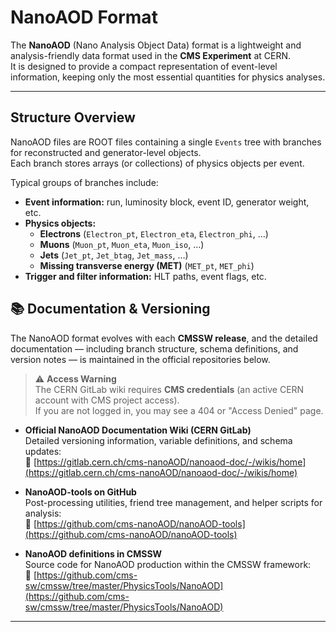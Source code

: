 # NanoAOD Format

The **NanoAOD** (Nano Analysis Object Data) format is a lightweight and analysis-friendly data format used in the **CMS Experiment** at CERN.  
It is designed to provide a compact representation of event-level information, keeping only the most essential quantities for physics analyses.

---

## Structure Overview

NanoAOD files are ROOT files containing a single `Events` tree with branches for reconstructed and generator-level objects.  
Each branch stores arrays (or collections) of physics objects per event.

Typical groups of branches include:

- **Event information:** run, luminosity block, event ID, generator weight, etc.  
- **Physics objects:**
  - **Electrons** (`Electron_pt`, `Electron_eta`, `Electron_phi`, …)
  - **Muons** (`Muon_pt`, `Muon_eta`, `Muon_iso`, …)
  - **Jets** (`Jet_pt`, `Jet_btag`, `Jet_mass`, …)
  - **Missing transverse energy (MET)** (`MET_pt`, `MET_phi`)
- **Trigger and filter information:** HLT paths, event flags, etc.


## 📚 Documentation & Versioning

The NanoAOD format evolves with each **CMSSW release**, and the detailed documentation — including branch structure, schema definitions, and version notes — is maintained in the official repositories below.

> ⚠️ **Access Warning**  
> The CERN GitLab wiki requires **CMS credentials** (an active CERN account with CMS project access).  
> If you are not logged in, you may see a 404 or "Access Denied" page.

- **Official NanoAOD Documentation Wiki (CERN GitLab)**  
  Detailed versioning information, variable definitions, and schema updates:  
  🔗 [https://gitlab.cern.ch/cms-nanoAOD/nanoaod-doc/-/wikis/home](https://gitlab.cern.ch/cms-nanoAOD/nanoaod-doc/-/wikis/home)

- **NanoAOD-tools on GitHub**  
  Post-processing utilities, friend tree management, and helper scripts for analysis:  
  🔗 [https://github.com/cms-nanoAOD/nanoAOD-tools](https://github.com/cms-nanoAOD/nanoAOD-tools)

- **NanoAOD definitions in CMSSW**  
  Source code for NanoAOD production within the CMSSW framework:  
  🔗 [https://github.com/cms-sw/cmssw/tree/master/PhysicsTools/NanoAOD](https://github.com/cms-sw/cmssw/tree/master/PhysicsTools/NanoAOD)

---


